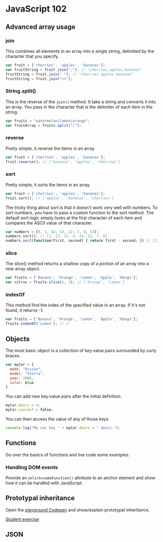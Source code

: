 # JavaScript 102

## Advanced array usage

### join

This combines all elements in an array into a single string, delimited by the character that you specify.

```js
var fruit = ['cherries', 'apples', 'bananas'];
var fruitString = fruit.join(","); // "cherries,apples,bananas"
fruitString = fruit.join(" "); // "cherries apples bananas"
fruitString = fruit.join("><");
```

### String.split()

This is the reverse of the `join()` method. It take a string and converts it into an array. You pass in the character that is the delimiter of each item in the string.

```js
var fruits = "watermelon|lemon|orange";
var fruitArray = fruits.split("|");
```

### reverse

Pretty simple, it reverse the items in an array

```js
var fruit = ['cherries', 'apples', 'bananas'];
fruit.reverse(); // ['bananas', 'apples', 'cherries']
```

### sort

Pretty simple, it sorts the items in an array

```js
var fruit = ['cherries', 'apples', 'bananas'];
fruit.sort(); // ['apples', 'bananas', 'cherries']
```

The tricky thing about sort is that it doesn't work very well with numbers. To sort numbers, you have to pass a custom function to the sort method. The default sort logic simply looks at the first character of each item and compares the ASCII value of that character.

```js
var numbers = [8, 1, 42, 13, 22, 7, 4, 53];
numbers.sort(); // [1, 13, 22, 4, 42, 53, 7, 8]
numbers.sort(function(first, second) { return first - second; }) // [1, 4, 7, 8, 13, 22, 42, 53]
```

### slice

The slice() method returns a shallow copy of a portion of an array into a new array object.

```js
var fruits = ['Banana', 'Orange', 'Lemon', 'Apple', 'Mango'];
var citrus = fruits.slice(1, 3); // ['Orange', 'Lemon']
```

### indexOf

This method find the index of the specified value in an array. If it's not found, it returns -1.

```js
var fruits = ['Banana', 'Orange', 'Lemon', 'Apple', 'Mango'];
fruits.indexOf('Lemon'); // 2
```

## Objects

The most basic object is a collection of key:value pairs surrounded by curly braces.

```js
var myCar = {
  make: "Nissan",
  model: "Xterra",
  year: 2006,
  color: blue
}
```

You can add new key:value pairs after the initial definition.

```js
myCar.doors = 4;
myCar.sunroof = false;
```

You can then access the value of any of those keys.

```js
console.log("My car has " + myCar.doors + " doors.");
```

## Functions

Go over the basics of functions and live code some examples.

### Handling DOM events

Provide an `onlick=someFunction()` attribute to an anchor element and show how it can be handled with JavaScript.

## Prototypal inheritance

Open the [playground Codepen](http://codepen.io/chortlehoort/pen/bdKJEE?editors=001) and show/explain prototypal inheritance.

[Student exercise](http://codepen.io/chortlehoort/pen/JdZVGa?editors=001)

## JSON

